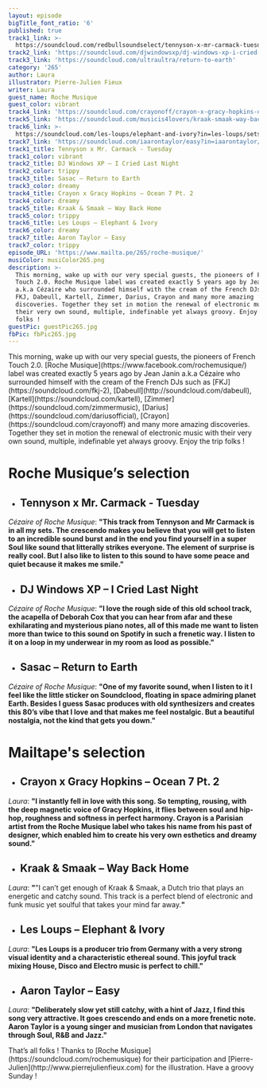 ```yaml
---
layout: episode
bigTitle_font_ratio: '6'
published: true
track1_link: >-
  https://soundcloud.com/redbullsoundselect/tennyson-x-mr-carmack-tuesday?in=tennysonmusic/sets/tennyson-carmack
track2_link: 'https://soundcloud.com/djwindowsxp/dj-windows-xp-i-cried-last-night-1'
track3_link: 'https://soundcloud.com/ultraultra/return-to-earth'
category: '265'
author: Laura
illustrator: Pierre-Julien Fieux
writer: Laura
guest_name: Roche Musique
guest_color: vibrant
track4_link: 'https://soundcloud.com/crayonoff/crayon-x-gracy-hopkins-ocean-7-pt-2'
track5_link: 'https://soundcloud.com/musicis4lovers/kraak-smaak-way-back-home'
track6_link: >-
  https://soundcloud.com/les-loups/elephant-and-ivory?in=les-loups/sets/club-coeur-remastered
track7_link: 'https://soundcloud.com/iaarontaylor/easy?in=iaarontaylor/sets/still-life'
track1_title: Tennyson x Mr. Carmack - Tuesday
track1_color: vibrant
track2_title: DJ Windows XP – I Cried Last Night
track2_color: trippy
track3_title: Sasac – Return to Earth
track3_color: dreamy
track4_title: Crayon x Gracy Hopkins – Ocean 7 Pt. 2
track4_color: dreamy
track5_title: Kraak & Smaak – Way Back Home
track5_color: trippy
track6_title: Les Loups – Elephant & Ivory
track6_color: dreamy
track7_title: Aaron Taylor – Easy
track7_color: trippy
episode_URL: 'https://www.mailta.pe/265/roche-musique/'
musiColor: musiColor265.png
description: >-
  This morning, wake up with our very special guests, the pioneers of French
  Touch 2.0. Roche Musique label was created exactly 5 years ago by Jean Janin
  a.k.a Cézaire who surrounded himself with the cream of the French DJs such as
  FKJ, Dabeull, Kartell, Zimmer, Darius, Crayon and many more amazing
  discoveries. Together they set in motion the renewal of electronic music with
  their very own sound, multiple, indefinable yet always groovy. Enjoy the trip
  folks !
guestPic: guestPic265.jpg
fbPic: fbPic265.jpg
---
```

<p id="introduction">This morning, wake up with our very special guests, the pioneers of French Touch 2.0. [Roche Musique](https://www.facebook.com/rochemusique/) label was created exactly 5 years ago by Jean Janin a.k.a Cézaire who surrounded himself with the cream of the French DJs such as [FKJ](https://soundcloud.com/fkj-2), [Dabeull](http://soundcloud.com/dabeull), [Kartell](https://soundcloud.com/kartell), [Zimmer](https://soundcloud.com/zimmermusic), [Darius](https://soundcloud.com/dariusofficial), [Crayon](https://soundcloud.com/crayonoff) and many more amazing discoveries. Together they set in motion the renewal of electronic music with their very own sound, multiple, indefinable yet always groovy. Enjoy the trip folks !</p>


# **Roche Musique’s selection**

+ ## Tennyson x Mr. Carmack - Tuesday
_Cézaire of Roche Musique_: **"**This track from Tennyson and Mr Carmack is in all my sets. The crescendo makes you believe that you will get to listen to an incredible sound burst and in the end you find yourself in a super Soul like sound that litterally strikes everyone. The element of surprise is really cool. But I also like to listen to this sound to have some peace and quiet because it makes me smile.**"**

+ ## DJ Windows XP – I Cried Last Night
_Cézaire of Roche Musique_: **"**I love the rough side of this old school track, the acapella of Deborah Cox that you can hear from afar and these exhilarating and mysterious piano notes, all of this made me want to listen more than twice to this sound on Spotify in such a frenetic way. I listen to it on a loop in my underwear in my room as lood as possible.**"**

+ ## Sasac – Return to Earth
_Cézaire of Roche Musique_: **"**One of my favorite sound, when I listen to it I feel like the little sticker on Soundclood, floating in space admiring planet Earth. Besides I guess Sasac produces with old synthesizers and creates this 80’s vibe that I love and that makes me feel nostalgic. But a beautiful nostalgia, not the kind that gets you down.**"**



# Mailtape's selection

+ ## Crayon x Gracy Hopkins – Ocean 7 Pt. 2
_Laura_: **"**I instantly fell in love with this song. So tempting, rousing, with the deep magnetic voice of Gracy Hopkins, it flies between soul and hip-hop, roughness and softness in perfect harmony. Crayon is a Parisian artist from the Roche Musique label who takes his name from his past of designer, which enabled him to create his very own esthetics and dreamy sound.**"** 

+ ## Kraak & Smaak – Way Back Home
_Laura_: **"**"I can’t get enough of Kraak & Smaak, a Dutch trio that plays an energetic and catchy sound. This track is a perfect blend of electronic and funk music yet soulful that takes your mind far away.**"**

+ ## Les Loups – Elephant & Ivory
_Laura_: **"**Les Loups is a producer trio from Germany with a very strong visual identity and a characteristic ethereal sound. This joyful track mixing House, Disco and Electro music is perfect to chill.**"**

+ ## Aaron Taylor – Easy
_Laura_: **"**Deliberately slow yet still catchy, with a hint of Jazz, I find this song very attractive. It goes crescendo and ends on a more frenetic note. Aaron Taylor is a young singer and musician from London that navigates through Soul, R&B and Jazz.**"**


<p id="outroduction">That’s all folks ! Thanks to [Roche Musique](https://soundcloud.com/rochemusique) for their participation and [Pierre-Julien](http://www.pierrejulienfieux.com) for the illustration. Have a groovy Sunday ! </p>
